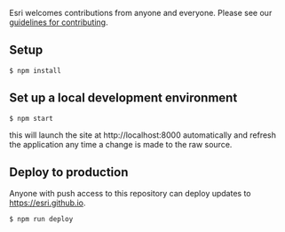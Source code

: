 Esri welcomes contributions from anyone and everyone. Please see our [guidelines for contributing](https://github.com/esri/contributing).

## Setup

```shell
$ npm install
```

## Set up a local development environment

```shell
$ npm start
```
this will launch the site at http://localhost:8000 automatically and refresh the application any time a change is made to the raw source.

## Deploy to production

Anyone with push access to this repository can deploy updates to https://esri.github.io.

```shell
$ npm run deploy
```